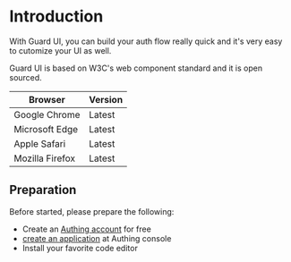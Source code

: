 # Introduction

With Guard UI, you can build your auth flow really quick and it's very easy to cutomize your UI as well.

Guard UI is based on W3C's web component standard and it is open sourced.


| Browser     | Version                                        |
| -------- | ------------------------------------------- |
| Google Chrome | Latest
| Microsoft Edge | Latest |
| Apple Safari | Latest |
| Mozilla Firefox | Latest |

## Preparation

Before started, please prepare the following:

- Create an [Authing account](https://www.authing.cn/) for free
- [create an application](https://docs.authing.cn/v2/guides/app/create-app.html) at Authing console
- Install your favorite code editor

<br>